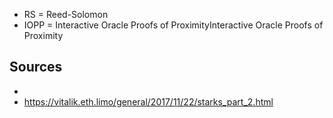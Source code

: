 - RS = Reed-Solomon 
- IOPP = Interactive Oracle Proofs of ProximityInteractive Oracle Proofs of Proximity

## Sources

- 
- https://vitalik.eth.limo/general/2017/11/22/starks_part_2.html
